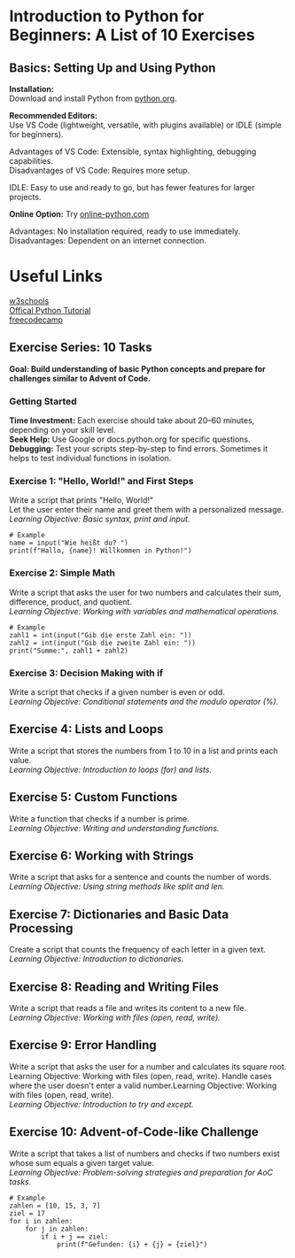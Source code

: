 
# Introduction to Python for Beginners: A List of 10 Exercises  

## Basics: Setting Up and Using Python  
**Installation:**  
Download and install Python from [python.org](https://www.python.org/downloads/).  

**Recommended Editors:**  
Use VS Code (lightweight, versatile, with plugins available) or IDLE (simple for beginners).  

Advantages of VS Code: Extensible, syntax highlighting, debugging capabilities.  
Disadvantages of VS Code: Requires more setup.  

IDLE: Easy to use and ready to go, but has fewer features for larger projects.  

**Online Option:**
Try [online-python.com](https://www.online-python.com/)  

Advantages: No installation required, ready to use immediately.  
Disadvantages: Dependent on an internet connection.



# Useful Links  
[w3schools](https://www.w3schools.com/python/default.asp)  
[Offical Python Tutorial](https://docs.python.org/3/tutorial/)  
[freecodecamp](https://www.freecodecamp.org/)


## Exercise Series: 10 Tasks  
**Goal: Build understanding of basic Python concepts and prepare for challenges similar to Advent of Code.**  

### Getting Started
**Time Investment:** Each exercise should take about 20–60 minutes, depending on your skill level.  
**Seek Help:** Use Google or docs.python.org for specific questions.  
**Debugging:** Test your scripts step-by-step to find errors. Sometimes it helps to test individual functions in isolation.  

### Exercise 1: "Hello, World!" and First Steps
Write a script that prints "Hello, World!"  
Let the user enter their name and greet them with a personalized message.  
*Learning Objective: Basic syntax, print and input.*  

```
# Example  
name = input("Wie heißt du? ")  
print(f"Hallo, {name}! Willkommen in Python!")
```

### Exercise 2: Simple Math  
Write a script that asks the user for two numbers and calculates their sum, difference, product, and quotient.  
*Learning Objective: Working with variables and mathematical operations.*

```
# Example
zahl1 = int(input("Gib die erste Zahl ein: "))
zahl2 = int(input("Gib die zweite Zahl ein: "))
print("Summe:", zahl1 + zahl2)
```

### Exercise 3: Decision Making with if  
Write a script that checks if a given number is even or odd.  
*Learning Objective: Conditional statements and the modulo operator (%).*

## Exercise 4: Lists and Loops  
Write a script that stores the numbers from 1 to 10 in a list and prints each value.  
*Learning Objective: Introduction to loops (for) and lists.*

## Exercise 5: Custom Functions  
Write a function that checks if a number is prime.  
*Learning Objective: Writing and understanding functions.*

## Exercise 6: Working with Strings
Write a script that asks for a sentence and counts the number of words.  
*Learning Objective: Using string methods like split and len.*

## Exercise 7: Dictionaries and Basic Data Processing
Create a script that counts the frequency of each letter in a given text.  
*Learning Objective: Introduction to dictionaries.*

## Exercise 8: Reading and Writing Files
Write a script that reads a file and writes its content to a new file.  
*Learning Objective: Working with files (open, read, write).*

## Exercise 9: Error Handling
Write a script that asks the user for a number and calculates its square root. Learning Objective: Working with files (open, read, write).  Handle cases where the user doesn't enter a valid number.Learning Objective: Working with files (open, read, write).  
*Learning Objective: Introduction to try and except.*

## Exercise 10: Advent-of-Code-like Challenge
Write a script that takes a list of numbers and checks if two numbers exist whose sum equals a given target value.  
*Learning Objective: Problem-solving strategies and preparation for AoC tasks.*

```
# Example
zahlen = [10, 15, 3, 7]
ziel = 17
for i in zahlen:
    for j in zahlen:
        if i + j == ziel:
            print(f"Gefunden: {i} + {j} = {ziel}")
```
